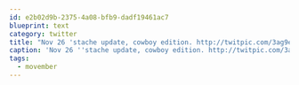 ```yaml
---
id: e2b02d9b-2375-4a08-bfb9-dadf19461ac7
blueprint: text
category: twitter
title: "Nov 26 'stache update, cowboy edition. http://twitpic.com/3ag9eg  Donate now! http://tinyurl.com/2f2yd7r #movember"
caption: 'Nov 26 ''stache update, cowboy edition. http://twitpic.com/3ag9eg  Donate now! http://tinyurl.com/2f2yd7r <span class="hashtag hashtag_local">#<a href="http://tweettemp.darylchymko.ca/?tag=movember">movember</a>'
tags:
  - movember
---
```

